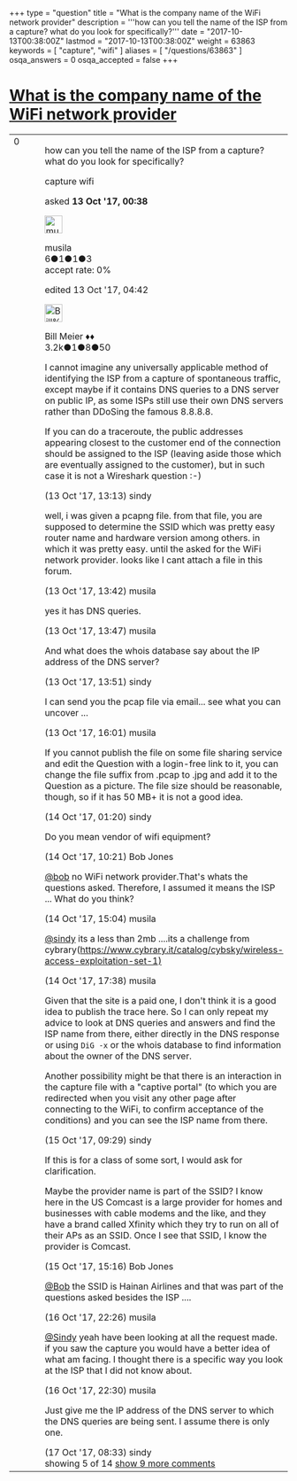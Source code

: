 +++
type = "question"
title = "What is the company name of the WiFi network provider"
description = '''how can you tell the name of the ISP from a capture? what do you look for specifically?'''
date = "2017-10-13T00:38:00Z"
lastmod = "2017-10-13T00:38:00Z"
weight = 63863
keywords = [ "capture", "wifi" ]
aliases = [ "/questions/63863" ]
osqa_answers = 0
osqa_accepted = false
+++

<div class="headNormal">

# [What is the company name of the WiFi network provider](/questions/63863/what-is-the-company-name-of-the-wifi-network-provider)

</div>

<div id="main-body">

<div id="askform">

<table id="question-table" style="width:100%;"><colgroup><col style="width: 50%" /><col style="width: 50%" /></colgroup><tbody><tr class="odd"><td style="width: 30px; vertical-align: top"><div class="vote-buttons"><div id="post-63863-score" class="post-score" title="current number of votes">0</div><div id="favorite-count" class="favorite-count"></div></div></td><td><div id="item-right"><div class="question-body"><p>how can you tell the name of the ISP from a capture? what do you look for specifically?</p></div><div id="question-tags" class="tags-container tags">capture wifi</div><div id="question-controls" class="post-controls"></div><div class="post-update-info-container"><div class="post-update-info post-update-info-user"><p>asked <strong>13 Oct '17, 00:38</strong></p><img src="https://secure.gravatar.com/avatar/7a1b5405ac3db3799fac308be07ea519?s=32&amp;d=identicon&amp;r=g" class="gravatar" width="32" height="32" alt="musila&#39;s gravatar image" /><p>musila<br />
<span class="score" title="6 reputation points">6</span><span title="1 badges"><span class="badge1">●</span><span class="badgecount">1</span></span><span title="1 badges"><span class="silver">●</span><span class="badgecount">1</span></span><span title="3 badges"><span class="bronze">●</span><span class="badgecount">3</span></span><br />
<span class="accept_rate" title="Rate of the user&#39;s accepted answers">accept rate:</span> <span title="musila has no accepted answers">0%</span></p></div><div class="post-update-info post-update-info-edited"><p>edited 13 Oct '17, 04:42</p><img src="https://secure.gravatar.com/avatar/bfb20acfe44690473b10c7963b5d4a18?s=32&amp;d=identicon&amp;r=g" class="gravatar" width="32" height="32" alt="Bill%20Meier&#39;s gravatar image" /><p>Bill Meier ♦♦<br />
<span class="score" title="3180 reputation points"><span>3.2k</span></span><span title="1 badges"><span class="badge1">●</span><span class="badgecount">1</span></span><span title="8 badges"><span class="silver">●</span><span class="badgecount">8</span></span><span title="50 badges"><span class="bronze">●</span><span class="badgecount">50</span></span></p></div></div><div id="comments-container-63863" class="comments-container"><span id="63875"></span><div id="comment-63875" class="comment"><div id="post-63875-score" class="comment-score"></div><div class="comment-text"><p>I cannot imagine any universally applicable method of identifying the ISP from a capture of spontaneous traffic, except maybe if it contains DNS queries to a DNS server on public IP, as some ISPs still use their own DNS servers rather than DDoSing the famous 8.8.8.8.</p><p>If you can do a traceroute, the public addresses appearing closest to the customer end of the connection should be assigned to the ISP (leaving aside those which are eventually assigned to the customer), but in such case it is not a Wireshark question :-)</p></div><div id="comment-63875-info" class="comment-info"><span class="comment-age">(13 Oct '17, 13:13)</span> sindy</div></div><span id="63876"></span><div id="comment-63876" class="comment"><div id="post-63876-score" class="comment-score"></div><div class="comment-text"><p>well, i was given a pcapng file. from that file, you are supposed to determine the SSID which was pretty easy router name and hardware version among others. in which it was pretty easy. until the asked for the WiFi network provider. looks like I cant attach a file in this forum.</p></div><div id="comment-63876-info" class="comment-info"><span class="comment-age">(13 Oct '17, 13:42)</span> musila</div></div><span id="63877"></span><div id="comment-63877" class="comment"><div id="post-63877-score" class="comment-score"></div><div class="comment-text"><p>yes it has DNS queries.</p></div><div id="comment-63877-info" class="comment-info"><span class="comment-age">(13 Oct '17, 13:47)</span> musila</div></div><span id="63878"></span><div id="comment-63878" class="comment"><div id="post-63878-score" class="comment-score"></div><div class="comment-text"><p>And what does the whois database say about the IP address of the DNS server?</p></div><div id="comment-63878-info" class="comment-info"><span class="comment-age">(13 Oct '17, 13:51)</span> sindy</div></div><span id="63881"></span><div id="comment-63881" class="comment"><div id="post-63881-score" class="comment-score"></div><div class="comment-text"><p>I can send you the pcap file via email... see what you can uncover ...</p></div><div id="comment-63881-info" class="comment-info"><span class="comment-age">(13 Oct '17, 16:01)</span> musila</div></div><span id="63887"></span><div id="comment-63887" class="comment not_top_scorer"><div id="post-63887-score" class="comment-score"></div><div class="comment-text"><p>If you cannot publish the file on some file sharing service and edit the Question with a login-free link to it, you can change the file suffix from .pcap to .jpg and add it to the Question as a picture. The file size should be reasonable, though, so if it has 50 MB+ it is not a good idea.</p></div><div id="comment-63887-info" class="comment-info"><span class="comment-age">(14 Oct '17, 01:20)</span> sindy</div></div><span id="63899"></span><div id="comment-63899" class="comment not_top_scorer"><div id="post-63899-score" class="comment-score"></div><div class="comment-text"><p>Do you mean vendor of wifi equipment?</p></div><div id="comment-63899-info" class="comment-info"><span class="comment-age">(14 Oct '17, 10:21)</span> Bob Jones</div></div><span id="63903"></span><div id="comment-63903" class="comment not_top_scorer"><div id="post-63903-score" class="comment-score"></div><div class="comment-text"><p><a href="https://ask.wireshark.org/users/2574/bob">@bob</a> no WiFi network provider.That's whats the questions asked. Therefore, I assumed it means the ISP ... What do you think?</p></div><div id="comment-63903-info" class="comment-info"><span class="comment-age">(14 Oct '17, 15:04)</span> musila</div></div><span id="63904"></span><div id="comment-63904" class="comment not_top_scorer"><div id="post-63904-score" class="comment-score"></div><div class="comment-text"><p><a href="https://ask.wireshark.org/users/19586/sindy">@sindy</a> its a less than 2mb ....its a challenge from cybrary(<a href="https://www.cybrary.it/catalog/cybsky/wireless-access-exploitation-set-1)">https://www.cybrary.it/catalog/cybsky/wireless-access-exploitation-set-1)</a></p></div><div id="comment-63904-info" class="comment-info"><span class="comment-age">(14 Oct '17, 17:38)</span> musila</div></div><span id="63911"></span><div id="comment-63911" class="comment not_top_scorer"><div id="post-63911-score" class="comment-score"></div><div class="comment-text"><p>Given that the site is a paid one, I don't think it is a good idea to publish the trace here. So I can only repeat my advice to look at DNS queries and answers and find the ISP name from there, either directly in the DNS response or using <code>DiG -x</code> or the whois database to find information about the owner of the DNS server.</p><p>Another possibility might be that there is an interaction in the capture file with a "captive portal" (to which you are redirected when you visit any other page after connecting to the WiFi, to confirm acceptance of the conditions) and you can see the ISP name from there.</p></div><div id="comment-63911-info" class="comment-info"><span class="comment-age">(15 Oct '17, 09:29)</span> sindy</div></div><span id="63915"></span><div id="comment-63915" class="comment not_top_scorer"><div id="post-63915-score" class="comment-score"></div><div class="comment-text"><p>If this is for a class of some sort, I would ask for clarification.</p><p>Maybe the provider name is part of the SSID? I know here in the US Comcast is a large provider for homes and businesses with cable modems and the like, and they have a brand called Xfinity which they try to run on all of their APs as an SSID. Once I see that SSID, I know the provider is Comcast.</p></div><div id="comment-63915-info" class="comment-info"><span class="comment-age">(15 Oct '17, 15:16)</span> Bob Jones</div></div><span id="63952"></span><div id="comment-63952" class="comment not_top_scorer"><div id="post-63952-score" class="comment-score"></div><div class="comment-text"><p><a href="https://ask.wireshark.org/users/2574/bob">@Bob</a> the SSID is Hainan Airlines and that was part of the questions asked besides the ISP ....</p></div><div id="comment-63952-info" class="comment-info"><span class="comment-age">(16 Oct '17, 22:26)</span> musila</div></div><span id="63953"></span><div id="comment-63953" class="comment not_top_scorer"><div id="post-63953-score" class="comment-score"></div><div class="comment-text"><p><a href="https://ask.wireshark.org/users/19586/sindy">@Sindy</a> yeah have been looking at all the request made. if you saw the capture you would have a better idea of what am facing. I thought there is a specific way you look at the ISP that I did not know about.</p></div><div id="comment-63953-info" class="comment-info"><span class="comment-age">(16 Oct '17, 22:30)</span> musila</div></div><span id="63969"></span><div id="comment-63969" class="comment not_top_scorer"><div id="post-63969-score" class="comment-score"></div><div class="comment-text"><p>Just give me the IP address of the DNS server to which the DNS queries are being sent. I assume there is only one.</p></div><div id="comment-63969-info" class="comment-info"><span class="comment-age">(17 Oct '17, 08:33)</span> sindy</div></div></div><div id="comment-tools-63863" class="comment-tools"><span class="comments-showing"> showing 5 of 14 </span> <a href="#" class="show-all-comments-link">show 9 more comments</a></div><div class="clear"></div><div id="comment-63863-form-container" class="comment-form-container"></div><div class="clear"></div></div></td></tr></tbody></table>

</div>

</div>

